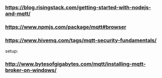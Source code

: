 ### https://blog.risingstack.com/getting-started-with-nodejs-and-mqtt/
### https://www.npmjs.com/package/mqtt#browser
### https://www.hivemq.com/tags/mqtt-security-fundamentals/
setup:
### http://www.bytesofgigabytes.com/mqtt/installing-mqtt-broker-on-windows/
